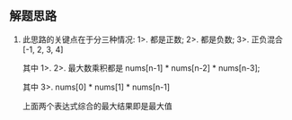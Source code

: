 ## 解题思路

1. 此思路的关键点在于分三种情况:
   1>. 都是正数; 
   2>. 都是负数; 
   3>. 正负混合  [-1, 2, 3, 4]

   其中 1>. 2>. 最大数乘积都是 nums[n-1] * nums[n-2] * nums[n-3];

   其中 3>. nums[0] * nums[1] * nums[n-1]

   上面两个表达式综合的最大结果即是最大值